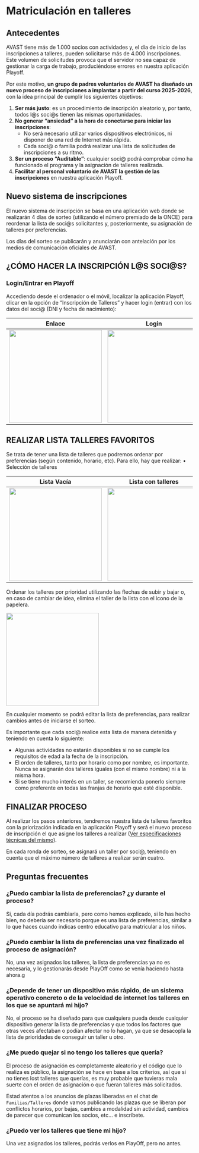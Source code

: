 # Matriculación en talleres

## Antecedentes

AVAST tiene más de 1.000 socios con actividades y, el día de inicio de las inscripciones a talleres, pueden solicitarse más de 4.000 inscripciones. Este volumen de solicitudes provoca que el servidor no sea capaz de gestionar la carga de trabajo, produciéndose errores en nuestra aplicación Playoff.

Por este motivo, **un grupo de padres voluntarios de AVAST ha diseñado un nuevo proceso de inscripciones a implantar a partir del curso 2025-2026**, con la idea principal de cumplir los siguientes objetivos:

1. **Ser más justo**: es un procedimiento de inscripción aleatorio y, por tanto, todos l@s soci@s tienen las mismas oportunidades.
2. **No generar “ansiedad” a la hora de conectarse para iniciar las inscripciones**:
    - No será necesario utilizar varios dispositivos electrónicos, ni disponer de una red de Internet más rápida.
    - Cada soci@ o familia podrá realizar una lista de solicitudes de inscripciones a su ritmo.
3. **Ser un proceso “Auditable”**: cualquier soci@ podrá comprobar cómo ha funcionado el programa y la asignación de talleres realizada.
4. **Facilitar al personal voluntario de AVAST la gestión de las inscripciones** en nuestra aplicación Playoff.

## Nuevo sistema de inscripciones

El nuevo sistema de inscripción se basa en una aplicación web donde se realizarán 4 días de sorteo (utilizando el número premiado de la ONCE) para reordenar la lista de soci@s solicitantes y, posteriormente, su asignación de talleres por preferencias.

Los días del sorteo se publicarán y anunciarán con antelación por los medios de comunicación oficiales de AVAST.

## ¿CÓMO HACER LA INSCRIPCIÓN L@S SOCI@S?

### Login/Entrar en Playoff

Accediendo desde el ordenador o el móvil, localizar la aplicación Playoff, clicar en la opción de “Inscripción de Talleres” y hacer login (entrar) con los datos del soci@ (DNI y fecha de nacimiento):

| Enlace                                                                             | Login                                                                    |
| ---------------------------------------------------------------------------------- | ------------------------------------------------------------------------ |
| [<img src="../playoff-resaltado.png" style="width: 250px">](playoff-resaltado.png) | [<img src="../02-mob-login.jpg" style="width: 250px">](02-mob-login.jpg) |

## REALIZAR LISTA TALLERES FAVORITOS

Se trata de tener una lista de talleres que podremos ordenar por preferencias (según contenido, horario, etc). Para ello, hay que realizar:
• Selección de talleres

| Lista Vacía                                                                  | Lista con talleres                                                           |
| ---------------------------------------------------------------------------- | ---------------------------------------------------------------------------- |
| [<img src="../03-mob-listado.jpg" style="width: 250px">](03-mob-listado.jpg) | [<img src="../04-mob-anyadir.jpg" style="width: 250px">](04-mob-anyadir.jpg) |

Ordenar los talleres por prioridad utilizando las flechas de subir y bajar o, en caso de cambiar de idea, elimina el taller de la lista con el icono de la papelera.

[<img src="../05-mob-ordenar.jpg" style="width: 250px">](05-mob-ordenar.jpg)

En cualquier momento se podrá editar la lista de preferencias, para realizar cambios antes de iniciarse el sorteo.

Es importante que cada soci@ realice esta lista de manera detenida y teniendo en cuenta lo siguiente:

- Algunas actividades no estarán disponibles si no se cumple los requisitos de edad a la fecha de la inscripción.
- El orden de talleres, tanto por horario como por nombre, es importante. Nunca se asignarán dos talleres iguales (con el mismo nombre) ni a la misma hora.
- Si se tiene mucho interés en un taller, se recomienda ponerlo siempre como preferente en todas las franjas de horario que esté disponible.

## FINALIZAR PROCESO

Al realizar los pasos anteriores, tendremos nuestra lista de talleres favoritos con la priorización indicada en la aplicación Playoff y será el nuevo proceso de inscripción el que asigne los talleres a realizar ([Ver especificaciones técnicas del mismo](asignacion-tecnico.md)).

En cada ronda de sorteo, se asignará un taller por soci@, teniendo en cuenta que el máximo número de talleres a realizar serán cuatro.

## Preguntas frecuentes

### ¿Puedo cambiar la lista de preferencias? ¿y durante el proceso?

Si, cada día podrás cambiarla, pero como hemos explicado, si lo has hecho bien, no debería ser necesario porque es una lista de preferencias, similar a lo que haces cuando indicas centro educativo para matricular a los niños.

### ¿Puedo cambiar la lista de preferencias una vez finalizado el proceso de asignación?

No, una vez asignados los talleres, la lista de preferencias ya no es necesaria, y lo gestionarás desde PlayOff como se venía haciendo hasta ahora.g

### ¿Depende de tener un dispositivo más rápido, de un sistema operativo concreto o de la velocidad de internet los talleres en los que se apuntará mi hijo?

No, el proceso se ha diseñado para que cualquiera pueda desde cualquier dispositivo generar la lista de preferencias y que todos los factores que otras veces afectaban o podían afectar no lo hagan, ya que se desacopla la lista de prioridades de conseguir un taller u otro.

### ¿Me puedo quejar si no tengo los talleres que quería?

El proceso de asignación es completamente aleatorio y el código que lo realiza es público, la asignación se hace en base a los criterios, así que si no tienes lost talleres que querías, es muy probable que tuvieras mala suerte con el orden de asignación o que fueran talleres más solicitados.

Estad atentos a los anuncios de plazas liberadas en el chat de `Familias/Talleres` donde vamos publicando las plazas que se liberan por conflictos horarios, por bajas, cambios a modalidad sin actividad, cambios de parecer que comunican los socios, etc... e inscríbete.

### ¿Puedo ver los talleres que tiene mi hijo?

Una vez asignados los talleres, podrás verlos en PlayOff, pero no antes.

